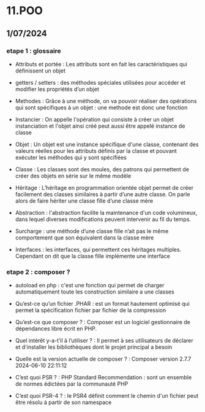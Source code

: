 # 11.POO
## 1/07/2024
### etape 1 : glossaire

* Attributs et portée : Les attributs sont en fait les caractéristiques qui définissent un objet

* getters / setters : des méthodes spéciales utilisées pour accéder et modifier les propriétés d’un objet

* Methodes : Grâce à une méthode, on va pouvoir réaliser des opérations qui sont spécifiques à un objet : une methode est donc une fonction

* Instancier : On appelle l'opération qui consiste à créer un objet instanciation et l'objet ainsi créé peut aussi être appelé instance de classe

* Objet : Un objet est une instance spécifique d'une classe, contenant des valeurs réelles pour les attributs définis par la classe et pouvant exécuter les méthodes qui y sont spécifiées

* Classe : Les classes sont des moules, des patrons qui permettent de créer des objets en série sur le même modèle

* Héritage : L’héritage en programmation orientée objet permet de créer facilement des classes similaires à partir d’une autre classe. On parle alors de faire hériter une classe fille d’une classe mère

* Abstraction : l'abstraction facilite la maintenance d'un code volumineux, dans lequel diverses modifications peuvent intervenir au fil du temps.

* Surcharge : une méthode d’une classe fille n’ait pas le même comportement que son équivalent dans la classe mère

* Interfaces : les interfaces, qui permettent ces héritages multiples. Cependant on dit que la classe fille implémente une interface

### etape 2 : composer ?

* autoload en php : c'est une fonction qui permet de charger automatiquement toute les construction similaire a une classes

* Qu’est-ce qu’un fichier .PHAR : est un format hautement optimisé qui permet la spécification fichier par fichier de la compression

* Qu’est-ce que composer ? : Composer est un logiciel gestionnaire de dépendances libre écrit en PHP.

* Quel intérêt y-a-t’il à l’utiliser ? : Il permet à ses utilisateurs de déclarer et d'installer les bibliothèques dont le projet principal a besoin

* Quelle est la version actuelle de composer ? : Composer version 2.7.7 2024-06-10 22:11:12

* C’est quoi PSR ? : PHP Standard Recommendation : sont un ensemble de normes édictées par la communauté PHP

* C’est quoi PSR-4 ? : le PSR4 définit comment le chemin d'un fichier peut être résolu à partir de son namespace